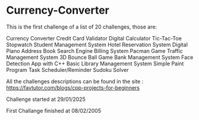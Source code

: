 # Currency-Converter
This is the first challenge of a list of 20 challenges, those are:

Currency Converter
Credit Card Validator
Digital Calculator
Tic-Tac-Toe
Stopwatch
Student Management System
Hotel Reservation System
Digital Piano
Address Book
Search Engine
Billing System
Pacman Game
Traffic Management System
3D Bounce Ball Game
Bank Management System
Face Detection App with C++
Basic Library Management System
Simple Paint Program
Task Scheduler/Reminder
Sudoku Solver

All the challenges descriptions can be found in the site : https://favtutor.com/blogs/cpp-projects-for-beginners

Challenge started at 29/01/2025

First Challange finished at 08/02/2005
